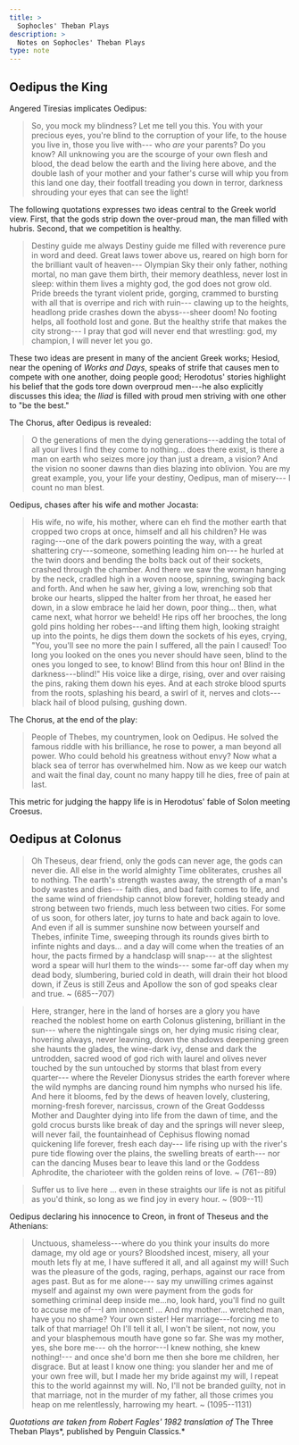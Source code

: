 ```yaml
---
title: >
  Sophocles' Theban Plays
description: >
  Notes on Sophocles' Theban Plays
type: note
---
```


## Oedipus the King

Angered Tiresias implicates Oedipus:

> So, you mock my blindness? Let me tell you this.
> You with your precious eyes,
> you're blind to the corruption of your life,
> to the house you live in, those you live with---
> who _are_ your parents? Do you know? All unknowing
> you are the scourge of your own flesh and blood,
> the dead below the earth and the living here above,
> and the double lash of your mother and your father's curse
> will whip you from this land one day, their footfall
> treading you down in terror, darkness shrouding
> your eyes that can see the light!

The following quotations expresses two ideas central to the Greek world view. First, that the gods strip down the over-proud man, the man filled with hubris. Second, that we competition is healthy.

> Destiny guide me always
> Destiny guide me filled with reverence
> pure in word and deed.
> Great laws tower above us, reared on high
> born for the brilliant vault of heaven---
> Olympian Sky their only father,
> nothing mortal, no man gave them birth,
> their memory deathless, never lost in sleep:
> within them lives a mighty god, the god does not
> grow old. Pride breeds the tyrant
> violent pride, gorging, crammed to bursting
> with all that is overripe and rich with ruin---
> clawing up to the heights, headlong pride
> crashes down the abyss---sheer doom!
> No footing helps, all foothold lost and gone.
> But the healthy strife that makes the city strong---
> I pray that god will never end that wrestling:
> god, my champion, I will never let you go.

These two ideas are present in many of the ancient Greek works; Hesiod, near the opening of _Works and Days_, speaks of strife that causes men to compete with one another, doing people good; Herodotus' stories highlight his belief that the gods tore down overproud men---he also explicitly discusses this idea; the _Iliad_ is filled with proud men striving with one other to "be the best."

The Chorus, after Oedipus is revealed:

> O the generations of men
> the dying generations---adding the total
> of all your lives I find they come to nothing...
> does there exist, is there a man on earth
> who seizes more joy than just a dream, a vision?
> And the vision no sooner dawns than dies
> blazing into oblivion.
> You are my great example, you, your life
> your destiny, Oedipus, man of misery---
> I count no man blest.

Oedipus, chases after his wife and mother Jocasta:

> His wife,
> no wife, his mother, where can eh find the mother earth
> that cropped two crops at once, himself and all his children?
> He was raging---one of the dark powers pointing the way,
> with a great shattering cry---someone, something leading him on---
> he hurled at the twin doors and bending the bolts back
> out of their sockets, crashed through the chamber.
> And there we saw the woman hanging by the neck,
> cradled high in a woven noose, spinning,
> swinging back and forth. And when he saw her,
> giving a low, wrenching sob that broke our hearts,
> slipped the halter from her throat, he eased her down,
> in a slow embrace he laid her down, poor thing...
> then, what came next, what horror we beheld!
> He rips off her brooches, the long gold pins
> holding her robes---and lifting them high,
> looking straight up into the points,
> he digs them down the sockets of his eyes, crying, "You,
> you'll see no more the pain I suffered, all the pain I caused!
> Too long you looked on the ones you never should have seen,
> blind to the ones you longed to see, to know! Blind
> from this hour on! Blind in the darkness---blind!"
> His voice like a dirge, rising, over and over
> raising the pins, raking them down his eyes.
> And at each stroke blood spurts from the roots,
> splashing his beard, a swirl of it, nerves and clots---
> black hail of blood pulsing, gushing down.

The Chorus, at the end of the play:

> People of Thebes, my countrymen, look on Oedipus.
> He solved the famous riddle with his brilliance,
> he rose to power, a man beyond all power.
> Who could behold his greatness without envy?
> Now what a black sea of terror has overwhelmed him.
> Now as we keep our watch and wait the final day,
> count no many happy till he dies, free of pain at last.

This metric for judging the happy life is in Herodotus' fable of Solon meeting Croesus.

## Oedipus at Colonus

> Oh Theseus,
> dear friend, only the gods can never age,
> the gods can never die. All else in the world
> almighty Time obliterates, crushes all
> to nothing. The earth's strength wastes away,
> the strength of a man's body wastes and dies---
> faith dies, and bad faith comes to life,
> and the same wind of friendship cannot blow forever,
> holding steady and strong between two friends,
> much less between two cities.
> For some of us soon, for others later,
> joy turns to hate and back again to love.
> And even if all is summer sunshine now
> between yourself and Thebes,
> infinite Time, sweeping through its rounds
> gives birth to infinte nights and days...
> and a day will come when the treaties of an hour,
> the pacts firmed by a handclasp will snap---
> at the slightest word a spear will hurl them to the winds---
> some far-off day when my dead body, slumbering, buried
> cold in death, will drain their hot blood down,
> if Zeus is still Zeus and Apollow the son of god
> speaks clear and true.
> ~ (685--707)

> Here, stranger,
> here in the land of horses are a glory
> you have reached the noblest home on earth
> Colonus glistening, brilliant in the sun---
> where the nightingale sings on,
> her dying music rising clear,
> hovering always, never leavning,
> down the shadows deepening green
> she haunts the glades, the wine-dark ivy,
> dense and dark the untrodden, sacred wood of god
> rich with laurel and olives never touched by the sun
> untouched by storms that blast from every quarter---
> where the Reveler Dionysus strides the earth forever
> where the wild nymphs are dancing round him
> nymphs who nursed his life.
> And here it blooms, fed by the dews of heaven
> lovely, clustering, morning-fresh forever,
> narcissus, crown of the Great Goddesss
> Mother and Daughter dying
> into life from the dawn of time,
> and the gold crocus bursts like break of day
> and the springs will never sleep, will never fail,
> the fountainhead of Cephisus flowing nomad
> quickening life forever, fresh each day---
> life rising up with the river's pure tide
> flowing over the plains, the swelling breats of earth---
> nor can the dancing Muses bear to leave this land
> or the Goddess Aphrodite, the charioteer
> with the golden reins of love.
> ~ (761--89)

> Suffer us to live here ... even in these straights
> our life is not as pitiful as you'd think,
> so long as we find joy in every hour.
> ~ (909--11)

Oedipus declaring his innocence to Creon, in front of Theseus and the Athenians:

> Unctuous, shameless---where do you think your insults
> do more damage, my old age or yours? Bloodshed
> incest, misery, all your mouth lets fly at me,
> I have suffered it all, and all against my will!
> Such was the pleasure of the gods, raging,
> perhaps, against our race from ages past.
> But as for me alone---
> say my unwilling crimes against myself
> and against my own were payment from the gods
> for something criminal deep inside me...no, look hard,
> you'll find no guilt to accuse me of---I am innocent!
> ...
> And my mother...
> wretched man, have you no shame? Your own sister!
> Her marriage---forcing me to talk of that marriage!
> Oh I'll tell it all, I won't be silent, not now,
> you and your blasphemous mouth have gone so far.
> She was my mother, yes, she bore me---
> oh the horror---I knew nothing, she knew nothing!---
> and once she'd born me then she bore me children,
> her disgrace. But at least I know one thing:
> you slander her and me of your own free will,
> but I made her my bride against my will,
> I repeat this to the world againnst my will. No,
> I'll not be branded guilty, not in that marriage,
> not in the murder of my father, all those crimes
> you heap on me relentlessly, harrowing my heart.
> ~ (1095--1131)

*Quotations are taken from Robert Fagles' 1982 translation of* The Three Theban Plays*, published by Penguin Classics.*
